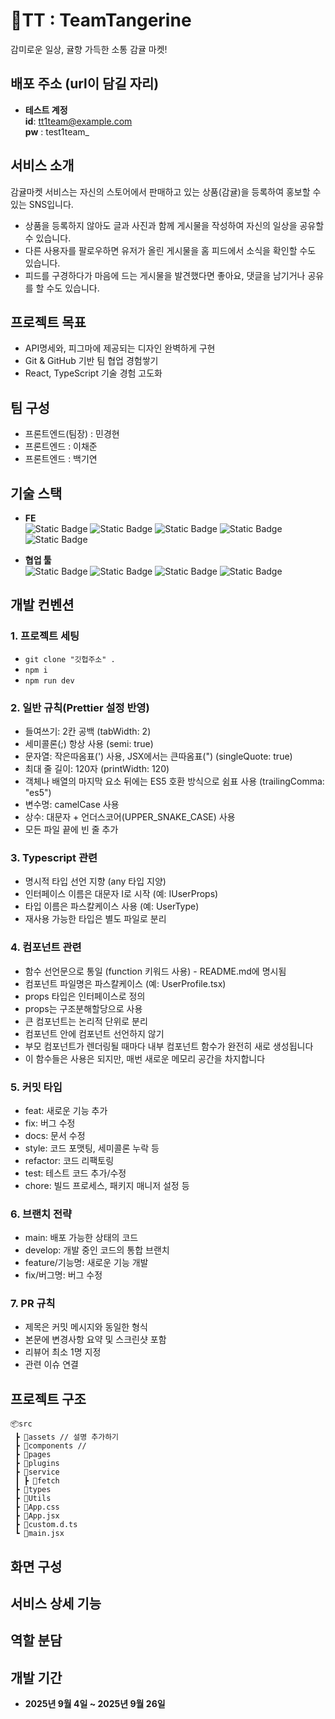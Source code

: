 # 🍊TT : TeamTangerine
감미로운 일상, 귤향 가득한 소통 감귤 마켓! 

## 배포 주소 (url이 담길 자리)
- **테스트 계정**   
    **id**: tt1team@example.com   
    **pw** : test1team_

## 서비스 소개
감귤마켓 서비스는 자신의 스토어에서 판매하고 있는 상품(감귤)을 등록하여 홍보할 수 있는 SNS입니다.   
- 상품을 등록하지 않아도 글과 사진과 함께 게시물을 작성하여 자신의 일상을 공유할 수 있습니다.    
- 다른 사용자를 팔로우하면 유저가 올린 게시물을 홈 피드에서 소식을 확인할 수도 있습니다.     
- 피드를 구경하다가 마음에 드는 게시물을 발견했다면 좋아요, 댓글을 남기거나 공유를 할 수도 있습니다.    

## 프로젝트 목표
- API명세와, 피그마에 제공되는 디자인 완벽하게 구현
- Git & GitHub 기반 팀 협업 경험쌓기
- React, TypeScript 기술 경험 고도화

## 팀 구성
- 프론트엔드(팀장) : 민경현
- 프론트엔드 : 이채준
- 프론트엔드 : 백기연
  
## 기술 스택
- **FE**   
    <img alt="Static Badge" src="https://img.shields.io/badge/HTML5-red"> <img alt="Static Badge" src="https://img.shields.io/badge/React-skyblue%20">
     <img alt="Static Badge" src="https://img.shields.io/badge/TypeScript-blue"> <img alt="Static Badge" src="https://img.shields.io/badge/TailwindCSS-deepskyblue"> <img alt="Static Badge" src="https://img.shields.io/badge/Vite-darkmagenta">   

- **협업 툴**   
    <img alt="Static Badge" src="https://img.shields.io/badge/Github%20Projects-black"> <img alt="Static Badge" src="https://img.shields.io/badge/Notion-tan%20"> <img alt="Static Badge" src="https://img.shields.io/badge/Discord-dodgerblue"> <img alt="Static Badge" src="https://img.shields.io/badge/Figma-orchid%20">
    
## 개발 컨벤션

### 1. 프로젝트 세팅

- `git clone "깃헙주소" .`
- `npm i`
- `npm run dev`

### 2. 일반 규칙(Prettier 설정 반영)

- 들여쓰기: 2칸 공백 (tabWidth: 2)
- 세미콜론(;) 항상 사용 (semi: true)
- 문자열: 작은따옴표(') 사용, JSX에서는 큰따옴표(") (singleQuote: true)
- 최대 줄 길이: 120자 (printWidth: 120)
- 객체나 배열의 마지막 요소 뒤에는 ES5 호환 방식으로 쉼표 사용 (trailingComma: "es5")
- 변수명: camelCase 사용
- 상수: 대문자 + 언더스코어(UPPER_SNAKE_CASE) 사용
- 모든 파일 끝에 빈 줄 추가

### 3. Typescript 관련

- 명시적 타입 선언 지향 (any 타입 지양)
- 인터페이스 이름은 대문자 I로 시작 (예: IUserProps)
- 타입 이름은 파스칼케이스 사용 (예: UserType)
- 재사용 가능한 타입은 별도 파일로 분리

### 4. 컴포넌트 관련

- 함수 선언문으로 통일 (function 키워드 사용) - README.md에 명시됨
- 컴포넌트 파일명은 파스칼케이스 (예: UserProfile.tsx)
- props 타입은 인터페이스로 정의
- props는 구조분해할당으로 사용
- 큰 컴포넌트는 논리적 단위로 분리
- 컴포넌트 안에 컴포넌트 선언하지 않기
- 부모 컴포넌트가 렌더링될 때마다 내부 컴포넌트 함수가 완전히 새로 생성됩니다
- 이 함수들은 사용은 되지만, 매번 새로운 메모리 공간을 차지합니다

### 5. 커밋 타입

- feat: 새로운 기능 추가
- fix: 버그 수정
- docs: 문서 수정
- style: 코드 포맷팅, 세미콜론 누락 등
- refactor: 코드 리팩토링
- test: 테스트 코드 추가/수정
- chore: 빌드 프로세스, 패키지 매니저 설정 등

### 6. 브랜치 전략

- main: 배포 가능한 상태의 코드
- develop: 개발 중인 코드의 통합 브랜치
- feature/기능명: 새로운 기능 개발
- fix/버그명: 버그 수정

### 7. PR 규칙

- 제목은 커밋 메시지와 동일한 형식
- 본문에 변경사항 요약 및 스크린샷 포함
- 리뷰어 최소 1명 지정
- 관련 이슈 연결


## 프로젝트 구조
```
📦src
 ┣ 📂assets // 설명 추가하기
 ┣ 📂components // 
 ┣ 📂pages
 ┣ 📂plugins
 ┣ 📂service
 ┃ ┣ 📂fetch
 ┣ 📂types
 ┣ 📂Utils
 ┣ 📜App.css
 ┣ 📜App.jsx
 ┣ 📜custom.d.ts
 ┗ 📜main.jsx
```

## 화면 구성

## 서비스 상세 기능

## 역할 분담

## 개발 기간 
- **2025년 9월 4일 ~ 2025년 9월 26일**
